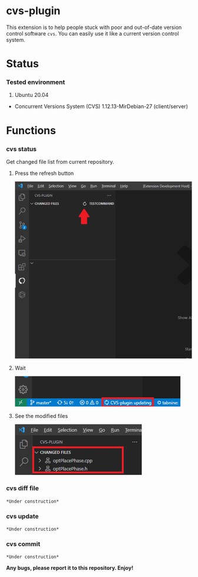 # cvs-plugin

This extension is to help people stuck with poor and out-of-date version control software `cvs`. You can easily use it like a current version control system.


# Status 

### Tested environment

  1. Ubuntu 20.04
   * Concurrent Versions System (CVS) 1.12.13-MirDebian-27 (client/server)

# Functions

### cvs status

Get changed file list from current repository.

1. Press the refresh button

    ![refresh-demo](/resources/readme/refresh-demo.png "Refresh Demo")

2. Wait

    ![refreshing-demo](/resources/readme/refreshing-demo.png "Refreshing Demo")

3. See the modified files

    ![refreshed-demo](/resources/readme/refreshed-demo.png "Refreshed Demo")

### cvs diff file

    *Under construction*

### cvs update

    *Under construction*

### cvs commit

    *Under construction*



**Any bugs, please report it to this repository. Enjoy!**
